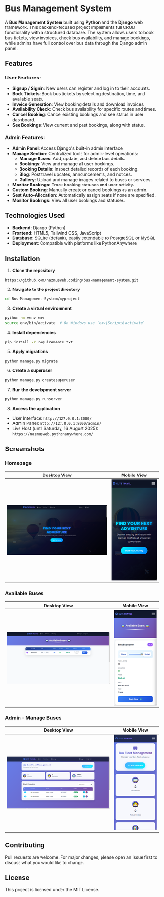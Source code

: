 ﻿# Bus Management System

A **Bus Management System** built using **Python** and the **Django** web framework. This backend-focused project implements full CRUD functionality with a structured database. The system allows users to book bus tickets, view invoices, check bus availability, and manage bookings, while admins have full control over bus data through the Django admin panel.

## Features

### User Features:

* **Signup / Signin**: New users can register and log in to their accounts.
* **Book Tickets**: Book bus tickets by selecting destination, time, and available seats.
* **Invoice Generation**: View booking details and download invoices.
* **Availability Check**: Check bus availability for specific routes and times.
* **Cancel Booking**: Cancel existing bookings and see status in user dashboard.
* **See Bookings**: View current and past bookings, along with status.

### Admin Features:

* **Admin Panel**: Access Django's built-in admin interface.
* **Manage Section**: Centralized tools for admin-level operations:
  - **Manage Buses**: Add, update, and delete bus details.
  - **Bookings**: View and manage all user bookings.
  - **Booking Details**: Inspect detailed records of each booking.
  - **Blog**: Post travel updates, announcements, and notices.
  - **Gallery**: Upload and manage images related to buses or services.
* **Monitor Bookings**: Track booking statuses and user activity.
* **Custom Booking**: Manually create or cancel bookings as an admin.
* **Seat Auto-Allocation**: Automatically assign seats if none are specified.
* **Monitor Bookings**: View all user bookings and statuses.

## Technologies Used

* **Backend**: Django (Python)
* **Frontend**: HTML5, Tailwind CSS, JavaScript
* **Database**: SQLite (default), easily extendable to PostgreSQL or MySQL
* **Deployment**: Compatible with platforms like PythonAnywhere

## Installation

1. **Clone the repository**

```bash
https://github.com/nazmusweb.coding/bus-management-system.git
```

2. **Navigate to the project directory**

```bash
cd Bus-Management-System/myproject
```

3. **Create a virtual environment**

```bash
python -m venv env
source env/bin/activate  # On Windows use `env\Scripts\activate`
```

4. **Install dependencies**

```bash
pip install -r requirements.txt
```

5. **Apply migrations**

```bash
python manage.py migrate
```

6. **Create a superuser**

```bash
python manage.py createsuperuser
```

7. **Run the development server**

```bash
python manage.py runserver
```

8. **Access the application**

* User Interface: `http://127.0.0.1:8000/`
* Admin Panel: `http://127.0.0.1:8000/admin/`
* Live Host (until Saturday, 16 August 2025): `https://nazmusweb.pythonanywhere.com/`

## Screenshots

### Homepage

| Desktop View                              | Mobile View                               |
|-------------------------------------------|-------------------------------------------|
| ![Desktop](readme_images/image.png)       | ![Mobile](readme_images/image-1.png)      |

### Available Buses

| Desktop View                                  | Mobile View                                   |
|-----------------------------------------------|-----------------------------------------------|
| ![Desktop](readme_images/image-2.png)         | ![Mobile](readme_images/image-3.png)          |

### Admin - Manage Buses

| Desktop View                                     | Mobile View                                      |
|--------------------------------------------------|--------------------------------------------------|
| ![Desktop](readme_images/image-4.png)            | ![Mobile](readme_images/image-5.png)             |


## Contributing

Pull requests are welcome. For major changes, please open an issue first to discuss what you would like to change.

## License

This project is licensed under the MIT License.
